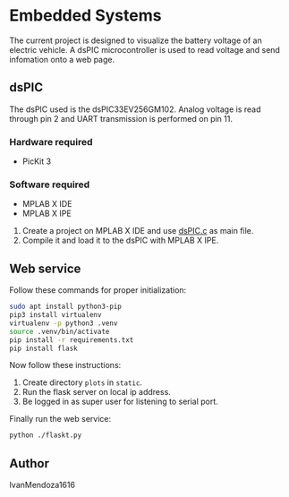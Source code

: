 # Embedded Systems

The current project is designed to visualize the battery voltage of an electric vehicle. A dsPIC microcontroller is used to read voltage and send infomation onto a web page. 


## dsPIC
The dsPIC used is the dsPIC33EV256GM102. Analog voltage is read through pin 2 and UART transmission is performed on pin 11. 
### Hardware required
* PicKit 3
### Software required
* MPLAB X IDE
* MPLAB X IPE

1. Create a project on MPLAB X IDE and use [dsPIC.c](https://github.com/IvanMendoza1616/SistemasEmbebidos/blob/master/dsPIC.c) as main file.
2. Compile it and load it to the dsPIC with MPLAB X IPE.


## Web service
Follow these commands for proper initialization:

``` bash
sudo apt install python3-pip
pip3 install virtualenv
virtualenv -p python3 .venv
source .venv/bin/activate
pip install -r requirements.txt
pip install flask
```

Now follow these instructions:

1. Create directory `plots` in `static`.
2. Run the flask server on local ip address.
3. Be logged in as super user for listening to serial port.

Finally run the web service:

``` bash
python ./flaskt.py
```

## Author
IvanMendoza1616

